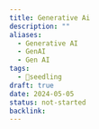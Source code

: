 ```yaml
---
title: Generative Ai
description: ""
aliases:
  - Generative AI
  - GenAI
  - Gen AI
tags:
  - 🌱seedling
draft: true
date: 2024-05-05
status: not-started
backlink:
---
```

